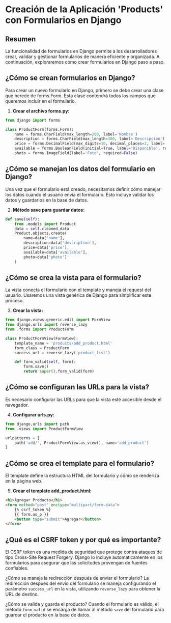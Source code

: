# Creación de la Aplicación 'Products' con Formularios en Django

## Resumen

La funcionalidad de formularios en Django permite a los desarrolladores crear, validar y gestionar formularios de manera eficiente y organizada. A continuación, exploraremos cómo crear formularios en Django paso a paso.

## ¿Cómo se crean formularios en Django?

Para crear un nuevo formulario en Django, primero se debe crear una clase que herede de forms.Form. Esta clase contendrá todos los campos que queremos incluir en el formulario.

1. **Crear el archivo forms.py:**

```Python
from django import forms

class ProductForm(forms.Form):
    name = forms.CharField(max_length=200, label='Nombre')
    description = forms.CharField(max_length=300, label='Descripción')
    price = forms.DecimalField(max_digits=10, decimal_places=2, label='Precio')
    available = forms.BooleanField(initial=True, label='Disponible', required=False)
    photo = forms.ImageField(label='Foto', required=False)
```

## ¿Cómo se manejan los datos del formulario en Django?

Una vez que el formulario está creado, necesitamos definir cómo manejar los datos cuando el usuario envía el formulario. Esto incluye validar los datos y guardarlos en la base de datos.

2. **Método save para guardar datos:**

```Python
def save(self):
    from .models import Product
    data = self.cleaned_data
    Product.objects.create(
        name=data['name'],
        description=data['description'],
        price=data['price'],
        available=data['available'],
        photo=data['photo']
    )
```

## ¿Cómo se crea la vista para el formulario?

La vista conecta el formulario con el template y maneja el request del usuario. Usaremos una vista genérica de Django para simplificar este proceso.

3. **Crear la vista:**

```Python
from django.views.generic.edit import FormView
from django.urls import reverse_lazy
from .forms import ProductForm

class ProductFormView(FormView):
    template_name = 'products/add_product.html'
    form_class = ProductForm
    success_url = reverse_lazy('product_list')

    def form_valid(self, form):
        form.save()
        return super().form_valid(form)
```

## ¿Cómo se configuran las URLs para la vista?

Es necesario configurar las URLs para que la vista esté accesible desde el navegador.

4. **Configurar urls.py:**

```Python
from django.urls import path
from .views import ProductFormView

urlpatterns = [
    path('add/', ProductFormView.as_view(), name='add_product')
]
```

## ¿Cómo se crea el template para el formulario?

El template define la estructura HTML del formulario y cómo se renderiza en la página web.

5. **Crear el template add_product.html:**

```HTML
<h1>Agregar Producto</h1>
<form method="post" enctype="multipart/form-data">
    {% csrf_token %}
    {{ form.as_p }}
    <button type="submit">Agregar</button>
</form>
```

## ¿Qué es el CSRF token y por qué es importante?
El CSRF token es una medida de seguridad que protege contra ataques de tipo Cross-Site Request Forgery. Django lo incluye automáticamente en los formularios para asegurar que las solicitudes provengan de fuentes confiables.

¿Cómo se maneja la redirección después de enviar el formulario?
La redirección después del envío del formulario se maneja configurando el parámetro `success_url` en la vista, utilizando `reverse_lazy` para obtener la URL de destino.

¿Cómo se valida y guarda el producto?
Cuando el formulario es válido, el método `form_valid` se encarga de llamar al método `save` del formulario para guardar el producto en la base de datos.